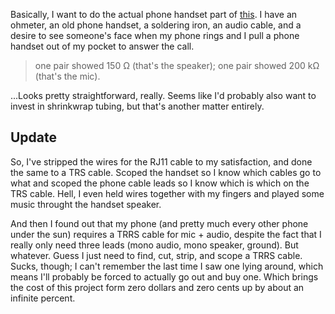 
Basically, I want to do the actual phone handset part of [this][]. I have an ohmeter, an old phone handset, a soldering iron,
an audio cable, and a desire to see someone's face when my phone rings and I pull a phone handset out of my pocket to answer
the call.

> one pair showed 150 Ω (that's the speaker); one pair showed 200 kΩ (that's the mic).

...Looks pretty straightforward, really. Seems like I'd probably also want to invest in shrinkwrap tubing, but that's another
matter entirely.

## Update

So, I've stripped the wires for the RJ11 cable to my satisfaction, and done the same to a TRS cable. Scoped the handset so I know which cables go to what and scoped the phone cable leads so I know which is which on the TRS cable. Hell, I even held wires together with my fingers and played some music throught the handset speaker.

And then I found out that my phone (and pretty much every other phone under the sun) requires a TRRS cable for mic + audio, despite the fact that I really only need three leads (mono audio, mono speaker, ground). But whatever. Guess I just need to find, cut, strip, and scope a TRRS cable. Sucks, though; I can't remember the last time I saw one lying around, which means I'll probably be forced to actually go out and buy one. Which brings the cost of this project form zero dollars and zero cents up by about an infinite percent.


[this]: https://www.jwz.org/blog/2016/01/my-payphone-runs-linux-now/

